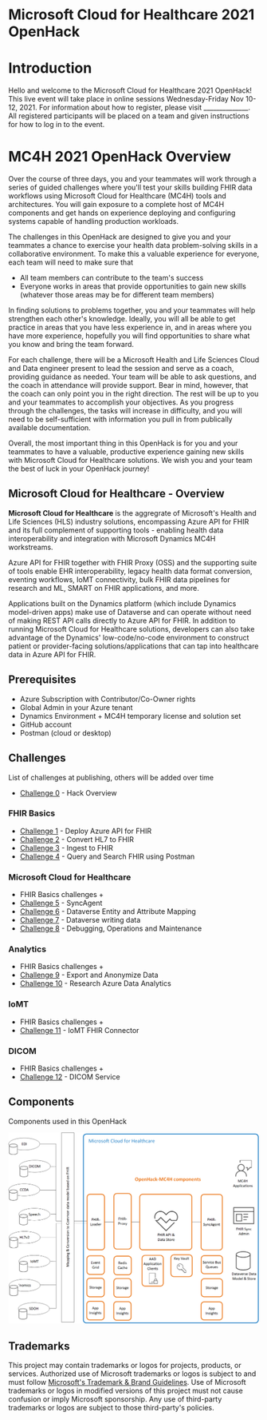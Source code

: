 # Microsoft Cloud for Healthcare 2021 OpenHack

# Introduction
Hello and welcome to the Microsoft Cloud for Healthcare 2021 OpenHack! This live event will take place in online sessions Wednesday-Friday Nov 10-12, 2021. For information about how to register, please visit ______________. All registered participants will be placed on a team and given instructions for how to log in to the event.


# MC4H 2021 OpenHack Overview
Over the course of three days, you and your teammates will work through a series of guided challenges where you'll test your skills building FHIR data workflows using Microsoft Cloud for Healthcare (MC4H) tools and architectures. You will gain exposure to a complete host of MC4H components and get hands on experience deploying and configuring systems capable of handling production workloads.

The challenges in this OpenHack are designed to give you and your teammates a chance to exercise your health data problem-solving skills in a collaborative environment. To make this a valuable experience for everyone, each team will need to make sure that 

+ All team members can contribute to the team's success
+ Everyone works in areas that provide opportunities to gain new skills (whatever those areas may be for different team members)

In finding solutions to problems together, you and your teammates will help strengthen each other's knowledge. Ideally, you will all be able to get practice in areas that you have less experience in, and in areas where you have more experience, hopefully you will find opportunities to share what you know and bring the team forward.

For each challenge, there will be a Microsoft Health and Life Sciences Cloud and Data engineer present to lead the session and serve as a coach, providing guidance as needed. Your team will be able to ask questions, and the coach in attendance will provide support. Bear in mind, however, that the coach can only point you in the right direction. The rest will be up to you and your teammates to accomplish your objectives. As you progress through the challenges, the tasks will increase in difficulty, and you will need to be self-sufficient with information you pull in from publically available documentation.

Overall, the most important thing in this OpenHack is for you and your teammates to have a valuable, productive experience gaining new skills with Microsoft Cloud for Healthcare solutions. We wish you and your team the best of luck in your OpenHack journey!


## Microsoft Cloud for Healthcare - Overview
**Microsoft Cloud for Healthcare** is the aggregrate of Microsoft's Health and Life Sciences (HLS) industry solutions, encompassing Azure API for FHIR and its full complement of supporting tools - enabling health data interoperability and integration with Microsoft Dynamics MC4H workstreams.

Azure API for FHIR together with FHIR Proxy (OSS) and the supporting suite of tools enable EHR interoperability, legacy health data format conversion, eventing workflows, IoMT connectivity, bulk FHIR data pipelines for research and ML, SMART on FHIR applications, and more.

Applications built on the Dynamics platform (which include Dynamics model-driven apps) make use of Dataverse and can operate without need of making REST API calls directly to Azure API for FHIR. In addition to running Microsoft Cloud for Healthcare solutions, developers can also take advantage of the Dynamics' low-code/no-code environment to construct patient or provider-facing solutions/applications that can tap into healthcare data in Azure API for FHIR.

## Prerequisites

+ Azure Subscription with Contributor/Co-Owner rights 
+ Global Admin in your Azure tenant 
+ Dynamics Environment + MC4H temporary license and solution set 
+ GitHub account 
+ Postman (cloud or desktop) 

## Challenges  
List of challenges at publishing, others will be added over time 
- [Challenge 0](Challenge-0/Readme.md) - Hack Overview

### FHIR Basics 
- [Challenge 1](Challenge-1/Readme.md) - Deploy Azure API for FHIR
- [Challenge 2](Challenge-2/Readme.md) - Convert HL7 to FHIR
- [Challenge 3](Challenge-3/Readme.md) - Ingest to FHIR
- [Challenge 4](Challenge-4/Readme.md) - Query and Search FHIR using Postman 

### Microsoft Cloud for Healthcare 
- FHIR Basics challenges +
- [Challenge 5](Challenge-5/Readme.md) - SyncAgent 
- [Challenge 6](Challenge-6/Readme.md) - Dataverse Entity and Attribute Mapping 
- [Challenge 7](Challenge-7/Readme.md) - Dataverse writing data
- [Challenge 8](Challenge-8/Readme.md) - Debugging, Operations and Maintenance 

### Analytics 
- FHIR Basics challenges +
- [Challenge 9](Challenge-9/Readme.md) - Export and Anonymize Data 
- [Challenge 10](Challenge-10/Readme.md) - Research Azure Data Analytics

### IoMT
- FHIR Basics challenges +
- [Challenge 11](Challenge-11/Readme.md) - IoMT FHIR Connector

### DICOM
- FHIR Basics challenges +
- [Challenge 12](Challenge-12/Readme.md) - DICOM Service   

## Components  
Components used in this OpenHack 

![component deployment](/docs/assets/images/architecture/BigPicture.png)







## Trademarks

This project may contain trademarks or logos for projects, products, or services. Authorized use of Microsoft 
trademarks or logos is subject to and must follow 
[Microsoft's Trademark & Brand Guidelines](https://www.microsoft.com/en-us/legal/intellectualproperty/trademarks/usage/general).
Use of Microsoft trademarks or logos in modified versions of this project must not cause confusion or imply Microsoft sponsorship.
Any use of third-party trademarks or logos are subject to those third-party's policies.

